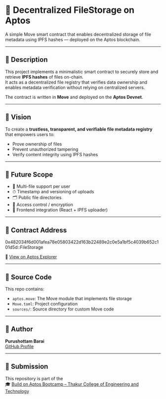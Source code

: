# 📂 Decentralized FileStorage on Aptos

A simple Move smart contract that enables decentralized storage of file metadata using IPFS hashes — deployed on the Aptos blockchain.

---

## 📜 Description

This project implements a minimalistic smart contract to securely store and retrieve **IPFS hashes** of files on-chain.  
It acts as a decentralized file registry that verifies data ownership and enables metadata verification without relying on centralized servers.

The contract is written in **Move** and deployed on the **Aptos Devnet**.

---

## 🎯 Vision

To create a **trustless, transparent, and verifiable file metadata registry** that empowers users to:

- Prove ownership of files  
- Prevent unauthorized tampering  
- Verify content integrity using IPFS hashes  

---

## 🚀 Future Scope

- 🔄 Multi-file support per user  
- ⏱ Timestamp and versioning of uploads  
- 🗂 Public file directories  
- 🔐 Access control / encryption  
- 🧩 Frontend integration (React + IPFS uploader)  

---

## 📡 Contract Address

0x482034f6d001afea78e05803422d163b22489e2c0e5a1bf5c4039b652c101d5d::FileStorage


🔗 [View on Aptos Explorer](https://explorer.aptoslabs.com/account/0x482034f6d001afea78e05803422d163b22489e2c0e5a1bf5c4039b652c101d5d/modules?network=devnet)

---

## 📁 Source Code

This repo contains:

- `aptos.move`: The Move module that implements file storage  
- `Move.toml`: Project configuration  
- `sources/`: Source directory for custom Move code  

---

## 🧠 Author

**Purushottam Barai**  
[GitHub Profile](https://github.com/PurushottamBarai)

---

## 🏁 Submission

This repository is part of the  
🎓 [Build on Aptos Bootcamp – Thakur College of Engineering and Technology](https://www.risein.com/bootcamps/build-on-aptos-bootcamp-thakur-college-of-engineering-and-technology)
